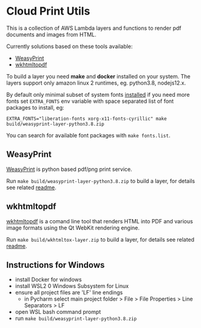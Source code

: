 # Cloud Print Utils

This is a collection of AWS Lambda layers and functions to render pdf documents
and images from HTML.

Currently solutions based on these tools available:

- [WeasyPrint](https://weasyprint.org/)
- [wkhtmltopdf](https://wkhtmltopdf.org/)

To build a layer you need **make** and **docker** installed on your system.
The layers support only amazon linux 2 runtimes, eg. python3.8, nodejs12.x.

By default only minimal subset of system fonts [installed](fonts/layer_builder.sh) if you need more fonts
set `EXTRA_FONTS` env variable with space separated list
of font packages to install, eg:

    EXTRA_FONTS="liberation-fonts xorg-x11-fonts-cyrillic" make build/weasyprint-layer-python3.8.zip

You can search for available font packages with `make fonts.list`.

## WeasyPrint

[WeasyPrint](https://weasyprint.org/) is python based pdf/png print service.

Run `make build/weasyprint-layer-python3.8.zip` to build a layer, for details
see related [readme](weasyprint/README.md).

## wkhtmltopdf

[wkhtmltopdf](https://wkhtmltopdf.org/) is a comand line tool that renders HTML
into PDF and various image formats using the Qt WebKit rendering engine.

Run `make build/wkhtmltox-layer.zip` to build a layer, for details
see related [readme](wkhtmltox/README.md).

## Instructions for Windows

- install Docker for windows
- install WSL2 0 Windows Subsystem for Linux
- ensure all project files are 'LF' line endings 
    - in Pycharm select main project folder > File > File Properties > Line Separators > LF
- open WSL bash command prompt
- run `make build/weasyprint-layer-python3.8.zip`
